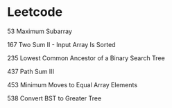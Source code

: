 # Leetcode

53 Maximum Subarray

167 Two Sum II - Input Array Is Sorted

235 Lowest Common Ancestor of a Binary Search Tree

437 Path Sum III

453 Minimum Moves to Equal Array Elements

538 Convert BST to Greater Tree